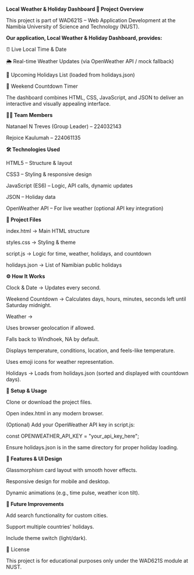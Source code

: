 **Local Weather & Holiday Dashboard
📌 Project Overview**


This project is part of WAD621S – Web Application Development at the Namibia University of Science and Technology (NUST).


**Our application, Local Weather & Holiday Dashboard, provides:**

⏰ Live Local Time & Date

🌦️ Real-time Weather Updates (via OpenWeather API / mock fallback)

📅 Upcoming Holidays List (loaded from holidays.json)

📆 Weekend Countdown Timer


The dashboard combines HTML, CSS, JavaScript, and JSON to deliver an interactive and visually appealing interface.


**👨‍💻 Team Members**

Natanael N Treves (Group Leader) – 224032143

Rejoice Kaulumah – 224061135


**🛠️ Technologies Used**

HTML5 – Structure & layout

CSS3 – Styling & responsive design

JavaScript (ES6) – Logic, API calls, dynamic updates

JSON – Holiday data

OpenWeather API – For live weather (optional API key integration)


**📂 Project Files**

index.html → Main HTML structure

styles.css → Styling & theme

script.js → Logic for time, weather, holidays, and countdown

holidays.json → List of Namibian public holidays


**⚙️ How It Works**

Clock & Date → Updates every second.

Weekend Countdown → Calculates days, hours, minutes, seconds left until Saturday midnight.

Weather →

Uses browser geolocation if allowed.

Falls back to Windhoek, NA by default.

Displays temperature, conditions, location, and feels-like temperature.

Uses emoji icons for weather representation.

Holidays → Loads from holidays.json (sorted and displayed with countdown days).


**🚀 Setup & Usage**

Clone or download the project files.

Open index.html in any modern browser.

(Optional) Add your OpenWeather API key in script.js:

const OPENWEATHER_API_KEY = "your_api_key_here";


Ensure holidays.json is in the same directory for proper holiday loading.


**🎨 Features & UI Design**

Glassmorphism card layout with smooth hover effects.

Responsive design for mobile and desktop.

Dynamic animations (e.g., time pulse, weather icon tilt).


**📌 Future Improvements**

Add search functionality for custom cities.

Support multiple countries’ holidays.

Include theme switch (light/dark).

📜 License

This project is for educational purposes only under the WAD621S module at NUST.
